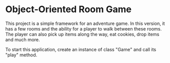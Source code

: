 # Object-Oriented Room Game

This project is a simple framework for an adventure game. In this version, it has a few rooms and the ability for a player to walk between these rooms. The player can also pick up items along the way, eat cookies, drop items and much more.

To start this application, create an instance of class "Game" and call its
"play" method.
